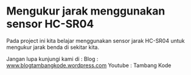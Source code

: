 # Mengukur jarak menggunakan sensor HC-SR04

Pada project ini kita belajar menggunakan sensor jarak HC-SR04 untuk mengukur jarak benda di sekitar kita.

Jangan lupa kunjungi kami di :
Blog : www.blogtambangkode.wordpress.com
Youtube : Tambang Kode
